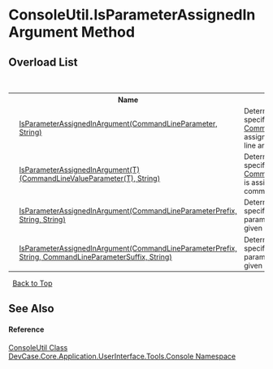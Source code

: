 # ConsoleUtil.IsParameterAssignedInArgument Method 
 


## Overload List
&nbsp;<table><tr><th></th><th>Name</th><th>Description</th></tr><tr><td>![Public method](media/pubmethod.gif "Public method")![Static member](media/static.gif "Static member")</td><td><a href="M_DevCase_Core_Application_UserInterface_Tools_Console_ConsoleUtil_IsParameterAssignedInArgument">IsParameterAssignedInArgument(CommandLineParameter, String)</a></td><td>
Determines whether the specified <a href="T_DevCase_Core_Application_CommandLineParameter">CommandLineParameter</a> is assigned in the given command-line argument.</td></tr><tr><td>![Public method](media/pubmethod.gif "Public method")![Static member](media/static.gif "Static member")</td><td><a href="M_DevCase_Core_Application_UserInterface_Tools_Console_ConsoleUtil_IsParameterAssignedInArgument__1">IsParameterAssignedInArgument(T)(CommandLineValueParameter(T), String)</a></td><td>
Determines whether the specified <a href="T_DevCase_Core_Application_CommandLineValueParameter_1">CommandLineValueParameter(T)</a> is assigned in the given command-line argument.</td></tr><tr><td>![Public method](media/pubmethod.gif "Public method")![Static member](media/static.gif "Static member")</td><td><a href="M_DevCase_Core_Application_UserInterface_Tools_Console_ConsoleUtil_IsParameterAssignedInArgument_2">IsParameterAssignedInArgument(CommandLineParameterPrefix, String, String)</a></td><td>
Determines whether the specified command-line parameter is assigned in the given command-line argument.</td></tr><tr><td>![Public method](media/pubmethod.gif "Public method")![Static member](media/static.gif "Static member")</td><td><a href="M_DevCase_Core_Application_UserInterface_Tools_Console_ConsoleUtil_IsParameterAssignedInArgument_1">IsParameterAssignedInArgument(CommandLineParameterPrefix, String, CommandLineParameterSuffix, String)</a></td><td>
Determines whether the specified command-line parameter is assigned in the given command-line argument.</td></tr></table>&nbsp;
<a href="#consoleutil.isparameterassignedinargument-method">Back to Top</a>

## See Also


#### Reference
<a href="T_DevCase_Core_Application_UserInterface_Tools_Console_ConsoleUtil">ConsoleUtil Class</a><br /><a href="N_DevCase_Core_Application_UserInterface_Tools_Console">DevCase.Core.Application.UserInterface.Tools.Console Namespace</a><br />